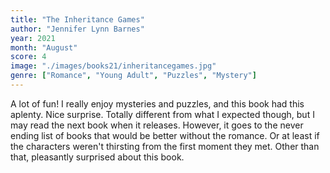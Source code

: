 ```yaml
---
title: "The Inheritance Games"
author: "Jennifer Lynn Barnes"
year: 2021
month: "August"
score: 4
image: "./images/books21/inheritancegames.jpg"
genre: ["Romance", "Young Adult", "Puzzles", "Mystery"]
---
```


A lot of fun! I really enjoy mysteries and puzzles, and this book had this aplenty. Nice surprise. Totally different from what I expected though, but I may read the next book when it releases. However, it goes to the never ending list of books that would be better without the romance. Or at least if the characters weren't thirsting from the first moment they met. Other than that, pleasantly surprised about this book.
